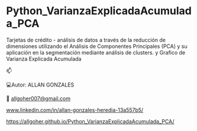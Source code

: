 # Python_VarianzaExplicadaAcumulada_PCA
Tarjetas de crédito - análisis de datos a través de la reducción de dimensiones utilizando el Análisis de Componentes Principales (PCA) y su aplicación en la segmentación mediante análisis de clusters. y Grafico de Varianza Explicada Acumulada

📫 
   
   💻Autor: ALLAN GONZALES
   
   📩 allgoher007@gmail.com
   
   www.linkedin.com/in/allan-gonzales-heredia-13a557b5/

  https://allgoher.github.io/Python_VarianzaExplicadaAcumulada_PCA/  

  
